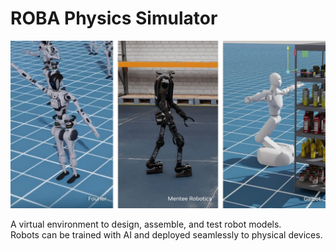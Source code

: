 # ROBA Physics Simulator

![Physics Simulator](../../static/nvidia-robotics-ai.jpg)

A virtual environment to design, assemble, and test robot models.  
Robots can be trained with AI and deployed seamlessly to physical devices.
